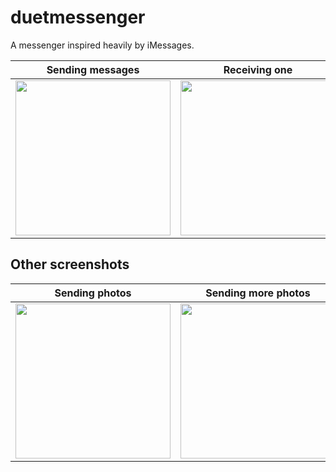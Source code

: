 # duetmessenger
A messenger inspired heavily by iMessages.

| Sending messages  | Receiving one  |
|---|---|
| <img src="https://j.gifs.com/1WylLR.gif" width="248">  |  <img src="https://j.gifs.com/jZ3m35.gif" width="248"> |



## Other screenshots

| Sending photos  | Sending more photos  |
|---|---|
| <img src="https://user-images.githubusercontent.com/19259373/95326659-8d29c500-08c0-11eb-825f-a43fd7b4e3f6.jpg" width="248">  | <img src="https://user-images.githubusercontent.com/19259373/95326629-813e0300-08c0-11eb-8c69-cb6952eeff6d.jpg" width="248"> |






